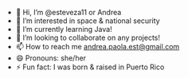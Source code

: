 - 👋 Hi, I’m @esteveza11 or Andrea
- 👀 I’m interested in space & national security
- 🌱 I’m currently learning Java!
- 💞️ I’m looking to collaborate on any projects!
- 📫 How to reach me andrea.paola.est@gmail.com
- 😄 Pronouns: she/her
- ⚡ Fun fact: I was born & raised in Puerto Rico

<!---
esteveza11/esteveza11 is a ✨ special ✨ repository because its `README.md` (this file) appears on your GitHub profile.
You can click the Preview link to take a look at your changes.
--->
